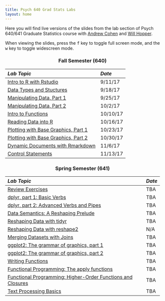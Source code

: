 ```yaml
---
title: Psych 640 Grad Stats Labs
layout: home
---
```

<style>
h3 {
  text-align: center;
}

h2, #main_content {
  color: black
}

table {
  margin-bottom: 8px;
}
</style>

Here you  will find live versions of the slides from the lab section of Psych 640/641 Graduate Statistics course with [Andrew Cohen](http://people.umass.edu/alc/) and [Will Hopper](http://people.umass.edu/whopper/).

When viewing the slides, press the <kbd>f</kbd> key to toggle full screen mode, and the <kbd>w</kbd> key to toggle widescreen mode.

### Fall Semester (640)

*Lab Topic* | *Date* 
:----------- | :------ 
[Intro to R with Rstudio](./labs/IntroToRwithRstudio.html) | 9/11/17
[Data Types and Stuctures](./labs/DataTypesandStructures.html) | 9/18/17
[Manipulating Data, Part 1](./labs/ManipulatingData.html) | 9/25/17
[Manipulating Data, Part 2](./labs/ManipulatingData_part2.html) | 10/2/17
[Intro to Functions](./labs/IntroductionToFunctions.html) | 10/10/17
[Reading Data into R](./labs/FileIO.html) | 10/16/17
[Plotting with Base Graphics, Part 1](./labs/basegraphics_part1.html) | 10/23/17
[Plotting with Base Graphics, Part 2](./labs/basegraphics_part2.html) | 10/30/17
[Dynamic Documents with Rmarkdown](./labs/rmarkdown.html) | 11/6/17
[Control Statements](./labs/control_statements.html) | 11/13/17

### Spring Semester (641)

*Lab Topic* | *Date* 
:----------- | :------ 
[Review Exercises](./labs/Review640.html) | TBA
[dplyr, part 1: Basic Verbs](./labs/dplyr_part1.html) | TBA
[dplyr, part 2: Advanced Verbs and Pipes](./labs/dplyr_part2.html) | TBA
[Data Semantics: A Reshaping Prelude](./labs/data_semantics.html) | TBA
[Reshaping Data with tidyr](./labs/tidyr.html) | TBA
[Reshaping Data with reshape2](./labs/reshape.html) | N/A
[Merging Datasets with Joins](./labs/joins.html) |  TBA
[ggplot2: The grammar of graphics, part 1](./labs/ggplot_part1.html) | TBA
[ggplot2: The grammar of graphics, part 2](./labs/ggplot_part2.html)| TBA
[Writing Functions](./labs/functions.html)| TBA
[Functional Programming: The apply functions](./labs/apply.html) | TBA
[Functional Programming: Higher-Order Functions and Closures](./labs/apply_part2.html) | TBA
[Text Processing Basics](./labs/text_data.html) | TBA

<br>
<br>